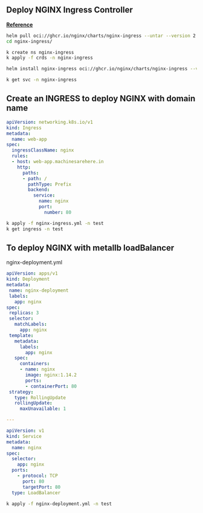 ## Deploy NGINX Ingress Controller

**[Reference](https://docs.nginx.com/nginx-ingress-controller/installation/installing-nic/installation-with-helm/)**


``` bash
helm pull oci://ghcr.io/nginx/charts/nginx-ingress --untar --version 2.0.0
cd nginx-ingress/

k create ns nginx-ingress
k apply -f crds -n nginx-ingress

helm install nginx-ingress oci://ghcr.io/nginx/charts/nginx-ingress --version 2.0.0 -n nginx-ingress
```
``` bash
k get svc -n nginx-ingress
```

## Create an INGRESS to deploy NGINX with domain name

```yml
apiVersion: networking.k8s.io/v1
kind: Ingress
metadata: 
  name: web-app
spec:
  ingressClassName: nginx
  rules:
  - host: web-app.machinesarehere.in
    http:
      paths:
      - path: /
        pathType: Prefix
        backend:
          service:
            name: nginx
            port: 
              number: 80
```              
``` bash
k apply -f nginx-ingress.yml -n test
k get ingress -n test
```










## To deploy NGINX with metallb loadBalancer

nginx-deployment.yml

```yml
apiVersion: apps/v1
kind: Deployment
metadata:
 name: nginx-deployment
 labels:
   app: nginx
spec:
 replicas: 3
 selector:
   matchLabels:
     app: nginx
 template:
   metadata:
     labels:
       app: nginx
   spec:
     containers:
     - name: nginx
       image: nginx:1.14.2
       ports:
       - containerPort: 80
 strategy:
   type: RollingUpdate
   rollingUpdate:
     maxUnavailable: 1

---

apiVersion: v1
kind: Service
metadata:
  name: nginx
spec:
  selector:
    app: nginx
  ports:
    - protocol: TCP
      port: 80
      targetPort: 80
  type: LoadBalancer
  ```

``` bash
k apply -f nginx-deployment.yml -n test
```
